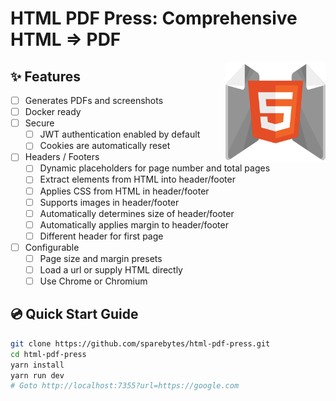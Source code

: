 # HTML PDF Press: Comprehensive HTML => PDF

<img align="right" alt="Typesmith logo" width="160" src="./docs/logo/html-pdf-press-logo-512.png" />

## ✨ Features

- [ ] Generates PDFs and screenshots
- [ ] Docker ready
- [ ] Secure
  - [ ] JWT authentication enabled by default
  - [ ] Cookies are automatically reset
- [ ] Headers / Footers
  - [ ] Dynamic placeholders for page number and total pages
  - [ ] Extract elements from HTML into header/footer
  - [ ] Applies CSS from HTML in header/footer
  - [ ] Supports images in header/footer
  - [ ] Automatically determines size of header/footer
  - [ ] Automatically applies margin to header/footer
  - [ ] Different header for first page
- [ ] Configurable
  - [ ] Page size and margin presets
  - [ ] Load a url or supply HTML directly
  - [ ] Use Chrome or Chromium

## 💿 Quick Start Guide

```bash
git clone https://github.com/sparebytes/html-pdf-press.git
cd html-pdf-press
yarn install
yarn run dev
# Goto http://localhost:7355?url=https://google.com
```
